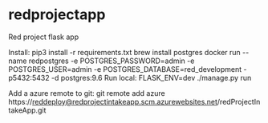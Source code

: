 # redprojectapp
Red project flask app

Install:
  pip3 install -r requirements.txt
  brew install postgres
  docker run --name redpostgres -e POSTGRES_PASSWORD=admin -e POSTGRES_USER=admin -e POSTGRES_DATABASE=red_development -p5432:5432 -d postgres:9.6
Run local: FLASK_ENV=dev ./manage.py run

Add a azure remote to git: git remote add azure https://reddeploy@redprojectintakeapp.scm.azurewebsites.net/redProjectIntakeApp.git
